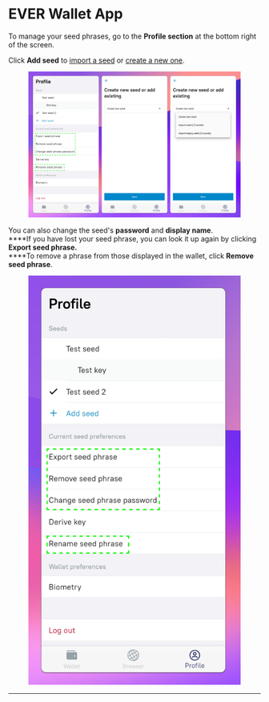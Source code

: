 # EVER Wallet App

To manage your seed phrases, go to the **Profile section** at the bottom right of the screen.

Click **Add seed** to [import a seed](../../getting-started/install-and-singing-in/sign-in-with-existing-backup.md) or [create a new one](../../getting-started/install-and-singing-in/creating-a-new-wallet/creating-a-new-wallet-extension.md).&#x20;

<figure><img src="../../.gitbook/assets/image (13).png" alt=""><figcaption></figcaption></figure>

You can also change the seed's **password** and **display name**.\
****If you have lost your seed phrase, you can look it up again by clicking **Export seed phrase.**\
****To remove a phrase from those displayed in the wallet, click **Remove seed phrase**.

<figure><img src="../../.gitbook/assets/image (57).png" alt=""><figcaption></figcaption></figure>

****
